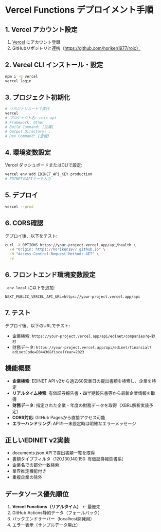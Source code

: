 # Vercel Functions デプロイメント手順

## 1. Vercel アカウント設定
1. [Vercel](https://vercel.com) にアカウント登録
2. GitHubリポジトリと連携（https://github.com/horiken1977/roic）

## 2. Vercel CLI インストール・設定
```bash
npm i -g vercel
vercel login
```

## 3. プロジェクト初期化
```bash
# リポジトリルートで実行
vercel
# プロジェクト名: roic-api
# Framework: Other
# Build Command: [空欄]
# Output Directory: .
# Dev Command: [空欄]
```

## 4. 環境変数設定
Vercel ダッシュボードまたはCLIで設定:
```bash
vercel env add EDINET_API_KEY production
# EDINETのAPIキーを入力
```

## 5. デプロイ
```bash
vercel --prod
```

## 6. CORS確認
デプロイ後、以下をテスト:
```bash
curl -X OPTIONS https://your-project.vercel.app/api/health \
  -H "Origin: https://horiken1977.github.io" \
  -H "Access-Control-Request-Method: GET" \
  -v
```

## 6. フロントエンド環境変数設定
`.env.local` に以下を追加:
```
NEXT_PUBLIC_VERCEL_API_URL=https://your-project.vercel.app/api
```

## 7. テスト
デプロイ後、以下のURLでテスト:
- 企業検索: `https://your-project.vercel.app/api/edinet/companies?q=野村`
- 財務データ: `https://your-project.vercel.app/api/edinet/financial?edinetCode=E04430&fiscalYear=2023`

## 機能概要
- **企業検索**: EDINET API v2から過去60営業日の提出書類を検索し、企業を特定
- **リアルタイム検索**: 有価証券報告書・四半期報告書等から最新企業情報を取得
- **財務データ**: 指定された企業・年度の財務データを取得（XBRL解析実装予定）
- **CORS対応**: GitHub Pagesから直接アクセス可能
- **エラーハンドリング**: APIキー未設定時は明確なエラーメッセージ

## 正しいEDINET v2実装
- documents.json APIで提出書類一覧を取得
- 書類タイプフィルタ（120,130,140,150: 有価証券報告書系）
- 企業名での部分一致検索
- 業界推定機能付き
- 重複企業の除外

## データソース優先順位
1. **Vercel Functions（リアルタイム）** ← 最優先
2. GitHub Actions静的データ（フォールバック）
3. バックエンドサーバー（localhost開発用）
4. エラー表示（サンプルデータ廃止）